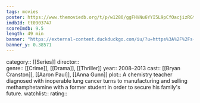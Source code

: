 ```yaml
---
tags: movies
poster: https://www.themoviedb.org/t/p/w1280/ggFHVNu6YYI5L9pCfOacjizRGt.jpg
imdbId: tt0903747
scoreImdb: 9.5
length: 49 min
banner: "https://external-content.duckduckgo.com/iu/?u=https%3A%2F%2Fs-media-cache-ak0.pinimg.com%2Foriginals%2F26%2F1e%2Ffb%2F261efbd9203c7ab3297bae26990ac4e5.jpg&f=1&nofb=1&ipt=fb7922f02dc4aa31686c905261a40f5bf46dcd4a365299bb81168a4fe24d3066&ipo=images"
banner_y: 0.38571
---
```


category:: [[Series]]
director::  
genre:: [[Crime]], [[Drama]], [[Thriller]]
year:: 2008–2013
cast:: [[Bryan Cranston]], [[Aaron Paul]], [[Anna Gunn]]
plot:: A chemistry teacher diagnosed with inoperable lung cancer turns to manufacturing and selling methamphetamine with a former student in order to secure his family's future.
watchlist::
rating::
